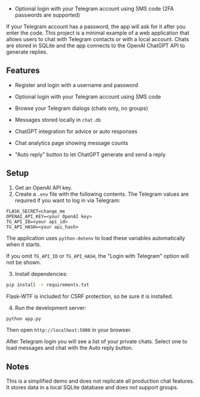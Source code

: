 
- Optional login with your Telegram account using SMS code (2FA passwords are supported)

If your Telegram account has a password, the app will ask for it after you enter the code.
This project is a minimal example of a web application that allows users to chat with Telegram contacts or with a local account. Chats are stored in SQLite and the app connects to the OpenAI ChatGPT API to generate replies.

## Features

- Register and login with a username and password

- Optional login with your Telegram account using SMS code
- Browse your Telegram dialogs (chats only, no groups)
- Messages stored locally in `chat.db`
- ChatGPT integration for advice or auto responses
- Chat analytics page showing message counts
- "Auto reply" button to let ChatGPT generate and send a reply

## Setup

1. Get an OpenAI API key.
2. Create a `.env` file with the following contents. The Telegram values are
   required if you want to log in via Telegram:

```
FLASK_SECRET=change_me
OPENAI_API_KEY=<your OpenAI key>
TG_API_ID=<your api_id>
TG_API_HASH=<your api_hash>
```

The application uses `python-dotenv` to load these variables automatically when
it starts.


If you omit `TG_API_ID` or `TG_API_HASH`, the "Login with Telegram" option will
not be shown.

3. Install dependencies:


```bash
pip install -r requirements.txt
```
Flask-WTF is included for CSRF protection, so be sure it is installed.

4. Run the development server:


```bash
python app.py
```

Then open `http://localhost:5000` in your browser.


After Telegram login you will see a list of your private chats. Select one to load messages and chat with the Auto reply button.

## Notes

This is a simplified demo and does not replicate all production chat features. It stores data in a local SQLite database and does not support groups.
